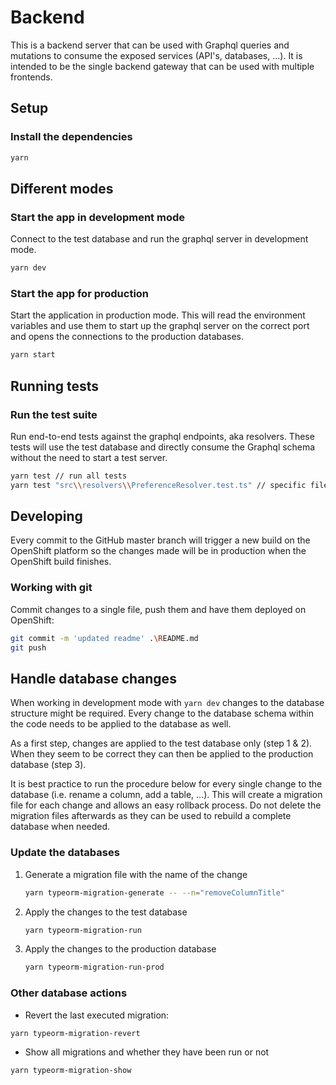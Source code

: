 # Backend

This is a backend server that can be used with Graphql queries and mutations to consume the exposed services (API's, databases, ...). It is intended to be the single backend gateway that can be used with multiple frontends.

## Setup

### Install the dependencies
```bash
yarn
```

## Different modes

### Start the app in development mode

Connect to the test database and run the graphql server in development mode.

```bash
yarn dev
```

### Start the app for production

Start the application in production mode. This will read the environment variables and use them to start up the graphql server on the correct port and opens the connections to the production databases.

```bash
yarn start
```

## Running tests

### Run the test suite

Run end-to-end tests against the graphql endpoints, aka resolvers. These tests will use the test database and directly consume the Graphql schema without the need to start a test server.

```bash
yarn test // run all tests
yarn test "src\\resolvers\\PreferenceResolver.test.ts" // specific file to test
```

## Developing

Every commit to the GitHub master branch will trigger a new build on the OpenShift platform so the changes made will be in production when the OpenShift build finishes.

### Working with git

Commit changes to a single file, push them and have them deployed on OpenShift:
```bash
git commit -m 'updated readme' .\README.md
git push
```

## Handle database changes

When working in development mode with `yarn dev` changes to the database structure might be required. Every change to the database schema within the code needs to be applied to the database as well. 

As a first step, changes are applied to the test database only (step 1 & 2). When they seem to be correct they can then be applied to the production database (step 3).

It is best practice to run the procedure below for every single change to the database (i.e. rename a column, add a table, ...). This will create a migration file for each change and allows an easy rollback process. Do not delete the migration files afterwards as they can be used to rebuild a complete database when needed.

### Update the databases

1. Generate a migration file with the name of the change

    ```bash
    yarn typeorm-migration-generate -- --n="removeColumnTitle"
    ```

2. Apply the changes to the test database

   ```bash
   yarn typeorm-migration-run
   ```

3. Apply the changes to the production database

   ```bash
   yarn typeorm-migration-run-prod
   ```

### Other database actions

- Revert the last executed migration:

```bash
yarn typeorm-migration-revert
```

- Show all migrations and whether they have been run or not

```bash
yarn typeorm-migration-show
```
